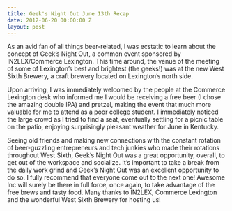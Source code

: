 ```yaml
---
title: Geek's Night Out June 13th Recap
date: 2012-06-20 00:00:00 Z
layout: post
---
```

 
<p>As an avid fan of all things beer-related, I was ecstatic to learn about the concept of Geek&rsquo;s Night Out, a common event sponsored by IN2LEX/Commerce Lexington. This time around, the venue of the meeting of some of Lexington&rsquo;s best and brightest (the geeks!) was at the new West Sixth Brewery, a craft brewery located on Lexington&rsquo;s north side.</p>
<p>Upon arriving, I was immediately welcomed by the people at the Commerce Lexington desk who informed me I would be receiving a free beer (I chose the amazing double IPA) and pretzel, making the event that much more valuable for me to attend as a poor college student. I immediately noticed the large crowd as I tried to find a seat, eventually settling for a picnic table on the patio, enjoying surprisingly pleasant weather for June in Kentucky.</p>
<p>Seeing old friends and making new connections with the constant rotation of beer-guzzling entrepreneurs and tech junkies who made their rotations throughout West Sixth, Geek&rsquo;s Night Out was a great opportunity, overall, to get out of the workspace and socialize. It&rsquo;s important to take a break from the daily work grind and Geek&rsquo;s Night Out was an excellent opportunity to do so. I fully recommend that everyone come out to the next one! Awesome Inc will surely be there in full force, once again, to take advantage of the free brews and tasty food. Many thanks to IN2LEX, Commerce Lexington and the wonderful West Sixth Brewery for hosting us!</p>

